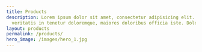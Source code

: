 ```yaml
---
title: Products
description: Lorem ipsum dolor sit amet, consectetur adipisicing elit. Soluta
  veritatis in tenetur doloremque, maiores doloribus officia iste. Dolores.
layout: products
permalink: /products/
hero_image: /images/hero_1.jpg
---
```

